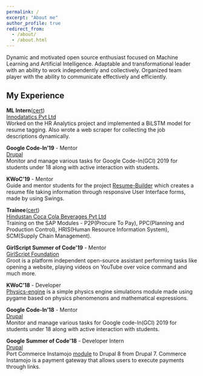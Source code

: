 ```yaml
---
permalink: /
excerpt: "About me"
author_profile: true
redirect_from: 
  - /about/
  - /about.html
---
```


Dynamic and motivated open source enthusiast focused on Machine Learning and Artificial Intelligence. Adaptable and transformational leader with an ability to work independently and collectively. Organized team player with the ability to communicate effectively and efficiently.


My Experience
-------------

**ML Intern**([cert](https://drive.google.com/file/d/1ieckHTVRVkqSLahTBLfSvVMsfSnBULxC/view?usp=sharing))  
[Innodatatics Pvt Ltd](https://innodatatics.com/)  
Worked on the HR Analytics project and implemented a BiLSTM model for resume
tagging. Also wrote a web scraper for collecting the job descriptions dynamically.

**Google Code-In’19** - Mentor  
[Drupal](https://www.drupal.org)  
Monitor and manage various tasks for Google Code-In(GCI) 2019 for students under 18
along with active interaction with students.

**KWoC’19** - Mentor  
Guide and mentor students for the project [Resume-Builder](https://github.com/BhanuPrakashNani/Resume-Builder-Java) which creates a resume file taking information through responsive User Interface forms, made by using
Swings.

**Trainee**([cert](https://drive.google.com/file/d/1jAvA5zzc5fB2OSaCIfqZIzI9vrzFVn9o/view?usp=sharing))  
[Hindustan Coca Cola Beverages Pvt Ltd](https://www.coca-colacompany.com/)  
Training on the SAP Modules - P2P(Procure To Pay), PPC(Planning and Production
Control), HRIS(Human Resource Information System), SCM(Supply Chain Management).

**GirlScript Summer of Code'19** - Mentor  
[GirlScript Foundation](https://www.girlscript.tech/home)  
Groot is a platform independent open-source assistant performing tasks like opening a
website, playing videos on YouTube over voice command and much more.

**KWoC’18** - Developer  
[Physics-engine](https://github.com/MUKESHSIHAG/physics-simulation) is a simple physics engine simulations module made using pygame based
on physics phenomenons and mathematical expressions.

**Google Code-In’18** - Mentor  
[Drupal](https://www.drupal.org)  
Monitor and manage various tasks for Google code-In(GCI) 2019 for students under 18
along with active interaction with students.

**Google Summer of Code'18** - Developer Intern  
[Drupal](https://www.drupal.org)  
Port Commerce Instamojo [module](https://github.com/BhanuPrakashNani/Commerce-Instamojo) to Drupal 8 from Drupal 7. Commerce Instamojo is a
payment gateway that allows users to execute payments through links.


